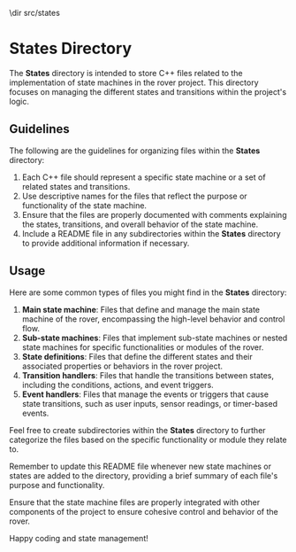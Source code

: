 \dir src/states
# States Directory

The **States** directory is intended to store C++ files related to the implementation of state machines in the rover project. This directory focuses on managing the different states and transitions within the project's logic.

## Guidelines

The following are the guidelines for organizing files within the **States** directory:

1. Each C++ file should represent a specific state machine or a set of related states and transitions.
2. Use descriptive names for the files that reflect the purpose or functionality of the state machine.
3. Ensure that the files are properly documented with comments explaining the states, transitions, and overall behavior of the state machine.
4. Include a README file in any subdirectories within the **States** directory to provide additional information if necessary.

## Usage

Here are some common types of files you might find in the **States** directory:

1. **Main state machine**: Files that define and manage the main state machine of the rover, encompassing the high-level behavior and control flow.
2. **Sub-state machines**: Files that implement sub-state machines or nested state machines for specific functionalities or modules of the rover.
3. **State definitions**: Files that define the different states and their associated properties or behaviors in the rover project.
4. **Transition handlers**: Files that handle the transitions between states, including the conditions, actions, and event triggers.
5. **Event handlers**: Files that manage the events or triggers that cause state transitions, such as user inputs, sensor readings, or timer-based events.

Feel free to create subdirectories within the **States** directory to further categorize the files based on the specific functionality or module they relate to.

Remember to update this README file whenever new state machines or states are added to the directory, providing a brief summary of each file's purpose and functionality.

Ensure that the state machine files are properly integrated with other components of the project to ensure cohesive control and behavior of the rover.

Happy coding and state management!
